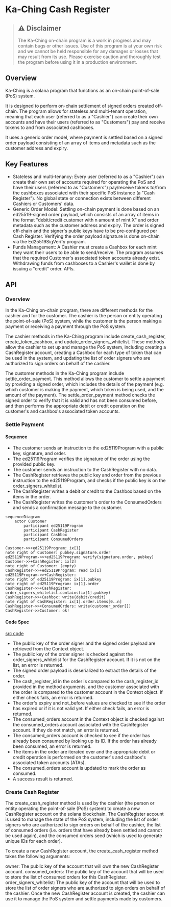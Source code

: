 # Ka-Ching Cash Register

> ## ⚠️ Disclaimer
> The Ka-Ching on-chain program is a work in progress and may contain bugs or other issues. Use of this program is at your own risk and we cannot be held responsible for any damages or losses that may result from its use. Please exercise caution and thoroughly test the program before using it in a production environment.

## Overview

Ka-Ching is a solana program that functions as an on-chain point-of-sale (PoS) system. 

It is designed to perform on-chain settlement of signed orders created off-chain. The program allows for stateless and multi-tenant operation, meaning that each user (referred to as a "Cashier") can create their own accounts and have their users (referred to as "Customers") pay and receive tokens to and from associated cashboxes. 

It uses a generic order model, where payment is settled based on a signed order payload consisting of an array of items and metadata such as the customer address and expiry. 

## Key Features
- Stateless and multi-tenancy: Every user (referred to as a "Cashier") can create their own set of accounts required for operating the PoS and have their users (referred to as "Customers") pay/receive tokens to/from the cashboxes associated with their specific PoS instance (a "Cash Register"). No global state or connection exists between different Cashiers or Customers' data.
- Generic Order Model: Settling on-chain payment is done based on an ed25519-signed order payload, which consists of an array of items in the format "debit/credit customer with n amount of mint X" and order metadata such as the customer address and expiry. The order is signed off-chain and the signer's public keys have to be pre-configured per Cash Register. Verifying the order payload signature is done on-chain via the Ed25519SigVerify program.
- Funds Management: A Cashier must create a Cashbox for each mint they want their users to be able to send/receive. The program assumes that the required Customer's associated token accounts already exist. Withdrawing funds from cashboxes to a Cashier's wallet is done by issuing a "credit" order.
APIs.

## API

### Overview

In the Ka-Ching on-chain program, there are different methods for the cashier and for the customer. The cashier is the person or entity operating the point-of-sale (PoS) system, while the customer is the person making a payment or receiving a payment through the PoS system.

The cashier methods in the Ka-Ching program include create_cash_register, create_token_cashbox, and update_order_signers_whitelist. These methods allow the cashier to set up and manage the PoS system, including creating a CashRegister account, creating a Cashbox for each type of token that can be used in the system, and updating the list of order signers who are authorized to sign orders on behalf of the cashier.

The customer methods in the Ka-Ching program include settle_order_payment. This method allows the customer to settle a payment by providing a signed order, which includes the details of the payment (e.g. which customer is making the payment, which token is being used, and the amount of the payment). The settle_order_payment method checks the signed order to verify that it is valid and has not been consumed before, and then performs the appropriate debit or credit operation on the customer's and cashbox's associated token accounts.

### Settle Payment

#### Sequence

- The customer sends an instruction to the ed25119Program with a public key, signature, and order.
- The ed25119Program verifies the signature of the order using the provided public key.
- The customer sends an instruction to the CashRegister with no data.
- The CashRegister retrieves the public key and order from the previous instruction to the ed25119Program, and checks if the public key is on the order_signers_whitelist.
- The CashRegister writes a debit or credit to the Cashbox based on the items in the order.
- The CashRegister writes the customer's order to the ConsumedOrders and sends a confirmation message to the customer.

```mermaid
sequenceDiagram
    actor Customer
		participant ed25119Program
		participant CashRegister
		participant Cashbox
		participant ConsumedOrders
		
Customer->>+ed25119Program: ix[1]
note right of Customer: pubkey.signature.order
ed25119Program->>+ed25119Program: verify(signature.order, pubkey)
Customer->>+CashRegister: ix[2]
note right of Customer: (empty)
CashRegister->>+ed25119Program: read ix[1]
ed25119Program->>+CashRegister: 
note right of ed25119Program: ix[1].pubkey
note right of ed25119Program: ix[1].order
CashRegister->>+CashRegister: order_signers_whitelist.contains(ix[1].pubkey)
CashRegister->>+Cashbox: write(debit/credit)
note right of CashRegister: ix[1].order.items[0..n]
CashRegister->>+ConsumedOrders: write(customer_order[])
CashRegister->>Customer: ok!

```
#### Code Spec

[src code]([url](https://github.com/UnCaged-Studios/solana-program-library/blob/72a9c79681a232157804701cdea2ebcd859f2e7a/programs/kaching-cash-register/src/lib.rs#L55))

- The public key of the order signer and the signed order payload are retrieved from the Context object.
- The public key of the order signer is checked against the order_signers_whitelist for the CashRegister account. If it is not on the list, an error is returned.
- The signed order payload is deserialized to extract the details of the order.
- The cash_register_id in the order is compared to the cash_register_id provided in the method arguments, and the customer associated with the order is compared to the customer account in the Context object. If either check fails, an error is returned.
- The order's expiry and not_before values are checked to see if the order has expired or if it is not valid yet. If either check fails, an error is returned.
- The consumed_orders account in the Context object is checked against the consumed_orders account associated with the CashRegister account. If they do not match, an error is returned.
- The consumed_orders account is checked to see if the order has already been consumed by looking up its ID. If the order has already been consumed, an error is returned.
- The items in the order are iterated over and the appropriate debit or credit operation is performed on the customer's and cashbox's associated token accounts (ATAs).
- The consumed_orders account is updated to mark the order as consumed.
- A success result is returned.

### Create Cash Register

The create_cash_register method is used by the cashier (the person or entity operating the point-of-sale (PoS) system) to create a new CashRegister account on the solana blockchain. The CashRegister account is used to manage the state of the PoS system, including the list of order signers who are authorized to sign orders on behalf of the cashier, the list of consumed orders (i.e. orders that have already been settled and cannot be used again), and the consumed orders seed (which is used to generate unique IDs for each order).

To create a new CashRegister account, the create_cash_register method takes the following arguments:

owner: The public key of the account that will own the new CashRegister account.
consumed_orders: The public key of the account that will be used to store the list of consumed orders for this CashRegister.
order_signers_whitelist: The public key of the account that will be used to store the list of order signers who are authorized to sign orders on behalf of the cashier.
Once the new CashRegister account is created, the cashier can use it to manage the PoS system and settle payments made by customers.
